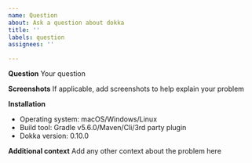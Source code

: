```yaml
---
name: Question
about: Ask a question about dokka
title: ''
labels: question
assignees: ''

---
```


**Question**
Your question

**Screenshots**
If applicable, add screenshots to help explain your problem

**Installation**
- Operating system: macOS/Windows/Linux
- Build tool: Gradle v5.6.0/Maven/Cli/3rd party plugin 
- Dokka version: 0.10.0

**Additional context**
Add any other context about the problem here
